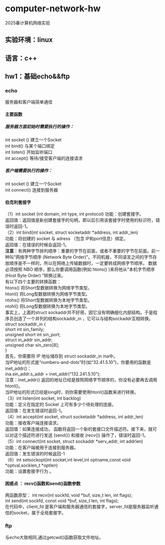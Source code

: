 # computer-network-hw
2025春计算机网络实验
## 实验环境：linux    
## 语言：c++
## hw1：基础echo&&ftp
### echo 
服务器和客户端简单通信
#### 主要函数
##### 服务器方面初始时需要执行的操作：
int socket ()		建立一个Socket  
int bind()			与某个端口绑定  
int listen()		开始监听端口  
int accept()		等待/接受客户端的连接请求  
##### 客户端需要执行的操作：
int socket ()		建立一个Socket  
int connect() 		连接到服务器  
#### 伯克利套接字
（1）int socket (int domain, int type, int protocol)
功能：创建套接字。  
返回值：返回值是新创建套接字的句柄，即以后引用该套接字时使用的标识符，错误时返回-1。  
（2）int bind(int socket, struct socketaddr *address, int addr_len)  
功能：将创建的 socket 与 adress （包含 IP和port信息）绑定。  
返回值：在错误的时候会返回-1。  
**注意**：有两种字节排列顺序：重要的字节在前面，或者不重要的字节在前面。前一种叫“网络字节顺序 (Network Byte Order)”。不同机器，不同语言之间的字节存放顺序是不一样的，所以在网络上传输数据时，一定要转成网络字节顺序。 数据必须按照 NBO 顺序，那么你要调用函数(例如 htons() )来将他从“本机字节顺序 (Host Byte Order) ”转换过来。  
有以下四个主要的转换函数：  
	htons()	将Short型数据转换为网络字节类型。  
	htonl() 	将Long型数据转换为网络字节类型。  
	ntohs() 	将Short型数据转换为本地字节类型。  
	ntohl() 	将Long型数据转换为本地字节类型。  
事实上，上面的struct sockaddr并不好用，因它没有明确细化内部结构。于是程序员创造了一个并列的结构sockaddr_in ，它可以与结构sockaddr互相转换。  
	struct sockaddr_in {   
              short int sin_family;    
              unsigned short int sin_port;   
              struct in_addr sin_addr;   
              unsigned char sin_zero[8];   
}  
首先，你需要将 IP 地址储存到 struct sockaddr_in ina中。  
当IP地址的形式是“numbers-and-dots”时(如“32.41.5.10”)，你要用的函数是 inet_addr()：  
	ina.sin_addr.s_addr = inet_addr(“132.241.5.10”);  
注意：inet_addr() 返回的地址已经是按照网络字节顺序的，你没有必要再去调用 htonl()。  
当IP地址的形式已经是long时，则你需要使用htonl()函数来进行转换。  
（3）int listen(int socket, int backlog)  
功能：定义在指定的 Socket 上可有多少个待处理的连接。  
返回值：在发生错误时返回-1。  
（4）int accept(int socket, struct socketaddr *address, int addr_len)  
功能：接收客户端连接请求。  
返回值：如果连接成功， 函数将返回一个新的套接口文件描述符。接下来，就可以对这个描述符进行发送 (send()) 和接收 (recv()) 操作了，错误时返回-1。  
（5）int connect(int socket, struct sockaddr *serv_addr, int addrlen)   
功能：在客户端被用于连接到服务器。  
返回值：发生错误的时候返回-1  
（6）int setsockopt(int socket,int level,int optname,const void *optval,socklen_t *optlen)   
功能：设置套接字行为 。  
#### 困惑点 ： recv()函数和send()函数参数
两函数原型：
int recv(int sockfd, void *buf, size_t len, int flags);  
int send(int sockfd, const void *buf, size_t len, int flags);  
在代码中，client_fd 是客户端和服务器通信的套接字，server_fd是服务器监听通信的socket，属于全局套接字。  
### ftp
与echo大致相同,通过getcwd()函数获取文件地址。



